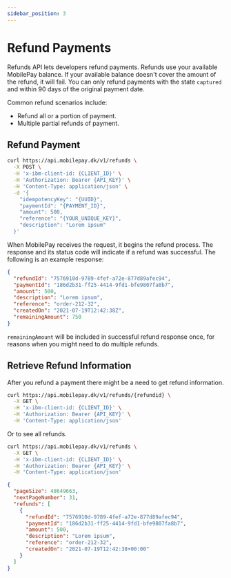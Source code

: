 ```yaml
---
sidebar_position: 3
---
```


# Refund Payments

Refunds API lets developers refund payments. Refunds use your available MobilePay balance. If your available balance doesn't cover the amount of the refund, it will fail. You can only refund payments with the state `captured` and within 90 days of the original payment date.

Common refund scenarios include:

- Refund all or a portion of payment.
- Multiple partial refunds of payment.

## Refund Payment

```bash title="Refund payment"
curl https://api.mobilepay.dk/v1/refunds \
  -X POST \
  -H 'x-ibm-client-id: {CLIENT_ID}' \
  -H 'Authorization: Bearer {API_KEY}' \
  -H 'Content-Type: application/json' \
  -d '{
    "idempotencyKey": "{UUID}",
    "paymentId": "{PAYMENT_ID}",
    "amount": 500,
    "reference": "{YOUR_UNIQUE_KEY}",
    "description": "Lorem ipsum"
  }'
```

When MobilePay receives the request, it begins the refund process. The response and its status code will indicate if a refund was successful. The following is an example response:

```json title="Response JSON example"
{
  "refundId": "7576910d-9789-4fef-a72e-877d89afec94",
  "paymentId": "186d2b31-ff25-4414-9fd1-bfe9807fa8b7",
  "amount": 500,
  "description": "Lorem ipsum",
  "reference": "order-212-32",
  "createdOn": "2021-07-19T12:42:38Z",
  "remainingAmount": 750
}
```

`remainingAmount` will be included in successful refund response once, for reasons when you might need to do multiple refunds.

## Retrieve Refund Information

After you refund a payment there might be a need to get refund information.

```bash title="Retrieve refund"
curl https://api.mobilepay.dk/v1/refunds/{refundid} \
  -X GET \
  -H 'x-ibm-client-id: {CLIENT_ID}' \
  -H 'Authorization: Bearer {API_KEY}' \
  -H 'Content-Type: application/json'
```

Or to see all refunds.

```bash title="List refunds"
curl https://api.mobilepay.dk/v1/refunds \
  -X GET \
  -H 'x-ibm-client-id: {CLIENT_ID}' \
  -H 'Authorization: Bearer {API_KEY}' \
  -H 'Content-Type: application/json'
```

```json title="Response JSON example"
{
  "pageSize": 48649663,
  "nextPageNumber": 31,
  "refunds": [
    {
      "refundId": "7576910d-9789-4fef-a72e-877d89afec94",
      "paymentId": "186d2b31-ff25-4414-9fd1-bfe9807fa8b7",
      "amount": 500,
      "description": "Lorem ipsum",
      "reference": "order-212-32",
      "createdOn": "2021-07-19T12:42:38+00:00"
    }
  ]
}
```